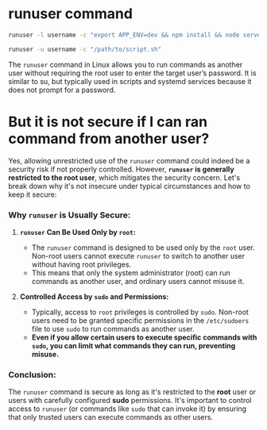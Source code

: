 # runuser command

```bash
runuser -l username -c "export APP_ENV=dev && npm install && node server.js &"
```
```bash
runuser -u username -c "/path/to/script.sh"
```
The `runuser` command in Linux allows you to run commands as another user without requiring the root user to enter the target user’s password. It is similar to su, but typically used in scripts and systemd services because it does not prompt for a password.

# But it is not secure if I can ran command from another user?

Yes, allowing unrestricted use of the `runuser` command could indeed be a security risk if not properly controlled. However, **`runuser` is generally restricted to the root user**, which mitigates the security concern. Let's break down why it's not insecure under typical circumstances and how to keep it secure:

### Why `runuser` is Usually Secure:

1. **`runuser` Can Be Used Only by `root`:**
   - The `runuser` command is designed to be used only by the `root` user. Non-root users cannot execute `runuser` to switch to another user without having root privileges.
   - This means that only the system administrator (root) can run commands as another user, and ordinary users cannot misuse it.

2. **Controlled Access by `sudo` and Permissions:**
   - Typically, access to `root` privileges is controlled by `sudo`. Non-root users need to be granted specific permissions in the `/etc/sudoers` file to use `sudo` to run commands as another user.
   - **Even if you allow certain users to execute specific commands with `sudo`, you can limit what commands they can run, preventing misuse.**

### Conclusion:
The `runuser` command is secure as long as it's restricted to the **root** user or users with carefully configured **sudo** permissions. It's important to control access to `runuser` (or commands like `sudo` that can invoke it) by ensuring that only trusted users can execute commands as other users.
